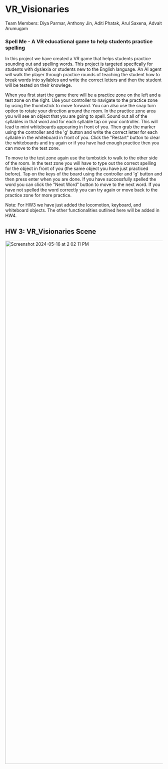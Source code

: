 # VR_Visionaries
Team Members: Diya Parmar, Anthony Jin, Aditi Phatak, Arul Saxena, Advait Arumugam 

### Spell Me - A VR educational game to help students practice spelling 
In this project we have created a VR game that helps students practice sounding out and spelling words. This project is targeted specifcally for students with dyslexia or students new to the English language. An AI agent will walk the player through practice rounds of teaching the student how to break words into syllables and write the correct letters and then the student will be tested on their knowlege. 

When you first start the game there will be a practice zone on the left and a test zone on the right. Use your controller to navigate to the practice zone by using the thumbstick to move forward. You can also use the snap turn option to rotate your direction around the room. In the practice zone area you will see an object that you are going to spell. Sound out all of the syllables in that word and for each syllable tap on your controller. This will lead to mini whiteboards appearing in front of you. Then grab the marker using the controller and the 'g' button and write the correct letter for each syllable in the whiteboard in front of you. Click the "Restart" button to clear the whiteboards and try again or if you have had enough practice then you can move to the test zone.

To move to the test zone again use the tumbstick to walk to the other side of the room. In the test zone you will have to type out the correct spelling for the object in front of you (the same object you have just practiced before). Tap on the keys of the board using the controller and 'g' button and then press enter when you are done. If you have successfully spelled the word you can click the "Next Word" button to move to the next word. If you have not spelled the word correctly you can try again or move back to the practice zone for more practice. 

Note: For HW3 we have just added the locomotion, keyboard, and whiteboard objects. The other functionalities outlined here will be added in HW4. 

## HW 3: VR_Visionaries Scene 
<img width="1670" alt="Screenshot 2024-05-16 at 2 02 11 PM" src="https://github.com/jinanthony/VR_Visionaries/assets/72777523/0913674f-36ff-44a5-8a56-9719ee30fc39">
